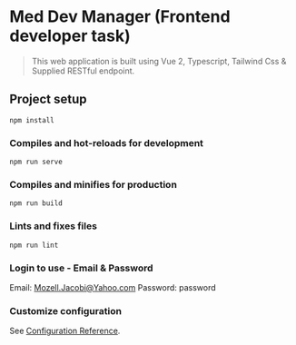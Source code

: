 # Med Dev Manager (Frontend developer task)

> This web application is built using Vue 2, Typescript, Tailwind Css & Supplied RESTful endpoint.

## Project setup

```
npm install
```

### Compiles and hot-reloads for development

```
npm run serve
```

### Compiles and minifies for production

```
npm run build
```

### Lints and fixes files

```
npm run lint
```

### Login to use - Email & Password

Email: Mozell.Jacobi@Yahoo.com
Password: password

### Customize configuration

See [Configuration Reference](https://cli.vuejs.org/config/).
